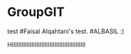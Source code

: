 # GroupGIT
test
#Faisal Alqahtani's test.
#ALBASIL :)


HIIIIIIIIIIIIIIIIIIIIIIIIIIIIIIIIIIIIIIIIIIIII
